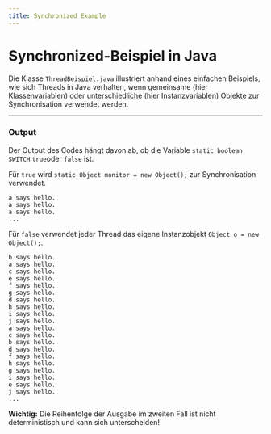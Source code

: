 ```yaml
---
title: Synchronized Example
---
```


# Synchronized-Beispiel in Java

Die Klasse `ThreadBeispiel.java` illustriert anhand eines einfachen Beispiels, wie sich Threads in Java verhalten, wenn gemeinsame (hier Klassenvariablen) oder unterschiedliche (hier Instanzvariablen) Objekte zur Synchronisation verwendet werden.

----

### Output

Der Output des Codes hängt davon ab, ob die Variable `static boolean SWITCH` `true`oder `false` ist.

Für `true` wird `static Object monitor = new Object();` zur Synchronisation verwendet.

~~~
a says hello.
a says hello.
a says hello.
...
~~~

Für `false` verwendet jeder Thread das eigene Instanzobjekt `Object o = new Object();`.

~~~
b says hello.
a says hello.
c says hello.
e says hello.
f says hello.
g says hello.
d says hello.
h says hello.
i says hello.
j says hello.
a says hello.
c says hello.
b says hello.
d says hello.
f says hello.
h says hello.
g says hello.
i says hello.
e says hello.
j says hello.
...
~~~

**Wichtig:** Die Reihenfolge der Ausgabe im zweiten Fall ist nicht deterministisch und kann sich unterscheiden!
